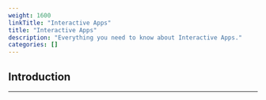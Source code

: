 ```yaml
---
weight: 1600
linkTitle: "Interactive Apps"
title: "Interactive Apps"
description: "Everything you need to know about Interactive Apps."
categories: []
---
```


## Introduction
---

<!--

From the menu __Interactive Apps__, it is possible to start a given application and use it for interactive work. Some applications have already predefined settings, like the partition and allow only to adjust the wall time. As an example, the _Grex Desktop Simplified _ thar uses by default the test partition.

To start an application, click on the name of the application, then fill the required parameters for slurm (accounting group, partition name, number of cpus, wall time, ...).

Most of the applications require to set up one of the following parameters:

> * Slurm accounting group: if you have access to one accounting group (def-professor), the scheduler will pick it by default. If you have more than one accounting group, you need to specify the accounting group to use.

> * Wall time: crrently, there is a limit of 6 hours for most of the applications.

### Grex Desktop Simplified

This is a very simplified instance of a Desktop. It requires only to setup the accounting group (def-professor), the wall time and if needed add the email notifications. The following snapshot shows an example of settings:

{{< collapsible title="Grex Desktop Simplified setup" >}}
![Grex Desktop Simplified setup](/ood/simplified-desktop-setup.png)
{{< /collapsible >}}

Once all the fields are filled, you can lauch the application using the _Launch_ button. This will submit a job to compute node (in this case, it will run on the test partition). First, it goes to the queue and start when the resources are available:

{{< collapsible title="Grex Desktop Simplified Queued" >}}
![Grex Desktop Simplified Queued](/ood/simplified-desktop-queued.png)
{{< /collapsible >}}

And once the resources are available, the interactive app will show up as running:

{{< collapsible title="Grex Desktop Simplified Running" >}}
![Grex Desktop Simplified Queued](/ood/simplified-desktop-running.png)
{{< /collapsible >}}

At this point, you may want to decrease the compression and image quality for not having a slow application. 

Then, click on the buttom _Launch Grex Desktop Simplified_ to start the application. After starting the Desktop, you will have access to your files and a terminal. In the following snapshot, it shows a terminal where we loaded matlab module and started matlab interface. Note that there is a dedicated application for matlab that you can use. We are loading matlab here to show how the desktop looks like. The Desktop can be used to start any other program that uses GUI.

{{< collapsible title="Grex Desktop Simplified Demonstration" >}}
![Grex Desktop Simplified Demonstration](/ood/simplified-desktop-demo.png)
{{< /collapsible >}}
 
-->

<!-- {{< treeview display="tree" />}} -->

<!-- Changes and update:
* Last reviewed on: Jul 04, 2025.
-->
